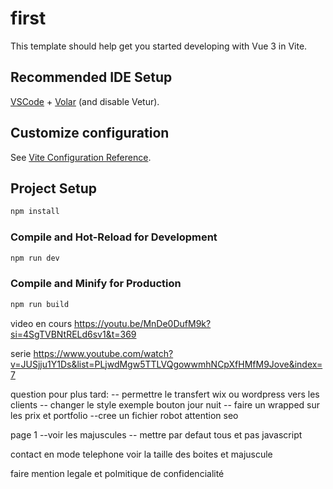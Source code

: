# first

This template should help get you started developing with Vue 3 in Vite.

## Recommended IDE Setup

[VSCode](https://code.visualstudio.com/) + [Volar](https://marketplace.visualstudio.com/items?itemName=Vue.volar) (and disable Vetur).

## Customize configuration

See [Vite Configuration Reference](https://vite.dev/config/).

## Project Setup

```sh
npm install
```

### Compile and Hot-Reload for Development

```sh
npm run dev
```

### Compile and Minify for Production

```sh
npm run build
```

video en cours
https://youtu.be/MnDe0DufM9k?si=4SgTVBNtRELd6sv1&t=369

serie
https://www.youtube.com/watch?v=JUSjju1Y1Ds&list=PLjwdMgw5TTLVQgowwmhNCpXfHMfM9Jove&index=7

<!--
╔════════════════╤══════════════════════╤═════════════════════════════════════════════════╤═══════════════════════════════════╗
║ Raccourci      │ Version complète     │ Description                                     │ Exemple                           ║
╟────────────────┼──────────────────────┼─────────────────────────────────────────────────┼───────────────────────────────────╢
║ :attr          │ v-bind:attr          │ Lie dynamiquement une valeur JS à un attribut   │ :id="userId"                      ║
║ @event         │ v-on:event           │ Ajoute un écouteur d’événement DOM ou composant │ @click="doSomething"              ║
║ v-model        │ (pas de raccourci)   │ Liaison bidirectionnelle                        │ v-model="username"                ║
║ :class         │ v-bind:class         │ Classes dynamiques                              │ :class="{ active: isActive }"     ║
║ :style         │ v-bind:style         │ Styles dynamiques                               │ :style="{ color: textColor }"     ║
║ v-bind (nu)    │ v-bind="object"      │ Applique plusieurs attributs dynamiquement      │ v-bind="{ id: elId, class: cl }"  ║
║ v-on (nu)      │ v-on="object"        │ Applique plusieurs événements dynamiquement     │ v-on="{ click: fn, keyup: other }"║
╚════════════════╧══════════════════════╧═════════════════════════════════════════════════╧═══════════════════════════════════╝ -->

question pour plus tard:
-- permettre le transfert wix ou wordpress vers les clients
-- changer le style exemple bouton jour nuit
-- faire un wrapped sur les prix et portfolio
--cree un fichier robot attention seo

page 1
--voir les majuscules
-- mettre par defaut tous et pas javascript

contact en mode telephone voir la taille des boites
et majuscule

faire mention legale et polmitique de confidencialité
